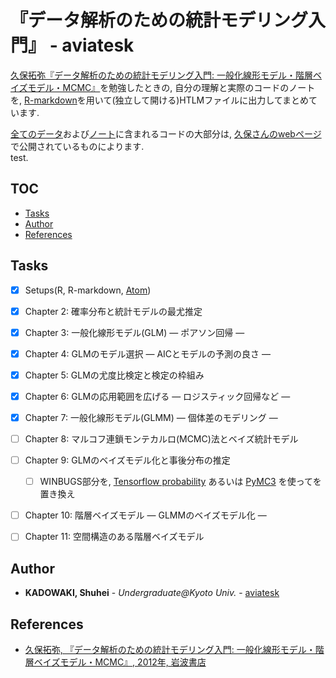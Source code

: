   
  
  
# 『データ解析のための統計モデリング入門』 - aviatesk
  
  
[久保拓弥『データ解析のための統計モデリング入門: 一般化線形モデル・階層ベイズモデル・MCMC』][kubopage]を勉強したときの, 自分の理解と実際のコードのノートを, [R-markdown][R-markdown]を用いて(独立して開ける)HTLMファイルに出力してまとめています.

[全てのデータ][data]および[ノート][notes]に含まれるコードの大部分は, [久保さんのwebページ][kubopage]で公開されているものによります. 
<br>
test.
  
  
## TOC
  
  
  
  
  
* [Tasks](#tasks )
* [Author](#author )
* [References](#references )
  
  
  
  
  
  
## Tasks
  
  
- [x] Setups(R, R-markdown, [Atom][atom])
- [x] Chapter 2: 確率分布と統計モデルの最尤推定
- [x] Chapter 3: 一般化線形モデル(GLM) ― ポアソン回帰 ―
- [x] Chapter 4: GLMのモデル選択 ― AICとモデルの予測の良さ ―
- [x] Chapter 5: GLMの尤度比検定と検定の枠組み
- [x] Chapter 6: GLMの応用範囲を広げる ― ロジスティック回帰など ―
- [x] Chapter 7: 一般化線形モデル(GLMM) ― 個体差のモデリング ―
- [ ] Chapter 8: マルコフ連鎖モンテカルロ(MCMC)法とベイズ統計モデル
- [ ] Chapter 9: GLMのベイズモデル化と事後分布の推定
    - [ ] WINBUGS部分を, [Tensorflow probability][tfp] あるいは [PyMC3][pymc3] を使ってを置き換え
- [ ] Chapter 10: 階層ベイズモデル ― GLMMのベイズモデル化 ―
- [ ] Chapter 11: 空間構造のある階層ベイズモデル
  
  
## Author
  
  
- **KADOWAKI, Shuhei** - *Undergraduate@Kyoto Univ.* - [aviatesk][aviatesk]
  
  
## References
  
  
- [久保拓弥, 『データ解析のための統計モデリング入門: 一般化線形モデル・階層ベイズモデル・MCMC』, 2012年, 岩波書店][kubopage]
  
  
  
  
  
  
[aviatesk]: https://github.com/aviatesk
[kubopage]: http://hosho.ees.hokudai.ac.jp/~kubo/ce/IwanamiBook.html
[R-markdown]: https://rmarkdown.rstudio.com/
[data]: ./data/
[figs]: ./figs/
[notes]: ./notes/
[atom]: https://github.com/aviatesk/avi-atom
[tfp]: https://www.tensorflow.org/probability/
[pymc3]: https://docs.pymc.io/
  
